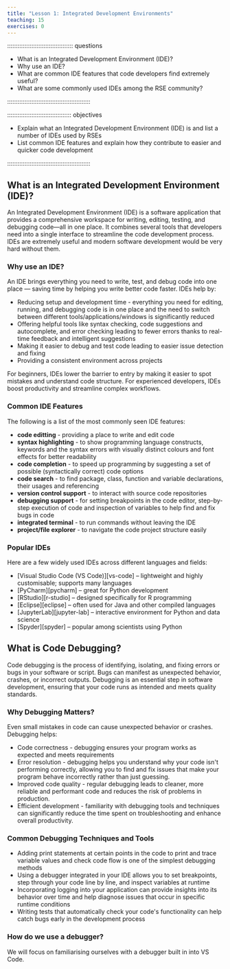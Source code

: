 ```yaml
---
title: "Lesson 1: Integrated Development Environments"
teaching: 15
exercises: 0
---
```


:::::::::::::::::::::::::::::::::::::: questions 

- What is an Integrated Development Environment (IDE)?
- Why use an IDE?
- What are common IDE features that code developers find extremely useful?
- What are some commonly used IDEs among the RSE community?


::::::::::::::::::::::::::::::::::::::::::::::::

::::::::::::::::::::::::::::::::::::: objectives

- Explain what an Integrated Development Environment (IDE) is and list a number of IDEs used by RSEs
- List common IDE features and explain how they contribute to easier and quicker code development

::::::::::::::::::::::::::::::::::::::::::::::::

## What is an Integrated Development Environment (IDE)?

An Integrated Development Environment (IDE) is a software application that provides a comprehensive workspace for writing, editing, testing, and debugging code—all in one place. It combines several tools that developers need into a single interface to streamline the code development process. IDEs are extremely useful and modern software development would be very hard without them. 

### Why use an IDE?

An IDE brings everything you need to write, test, and debug code into one place — saving time by helping you write better code faster.
IDEs help by:

- Reducing setup and development time - everything you need for editing, running, and debugging code is in one place and the need to switch between different tools/applications/windows is significantly reduced
- Offering helpful tools like syntax checking, code suggestions and autocomplete, and error checking leading to fewer errors thanks to real-time feedback and intelligent suggestions
- Making it easier to debug and test code leading to easier issue detection and fixing
- Providing a consistent environment across projects

For beginners, IDEs lower the barrier to entry by making it easier to spot mistakes and understand code structure. 
For experienced developers, IDEs boost productivity and streamline complex workflows.

### Common IDE Features

The following is a list of the most commonly seen IDE features:

- **code editting** - providing a place to write and edit code
- **syntax highlighting** - to show programming language constructs, keywords and the syntax errors with visually distinct colours and font effects for better readability
- **code completion** - to speed up programming by suggesting a set of possible (syntactically correct) code options
- **code search** - to find package, class, function and variable declarations, their usages and referencing
- **version control support** - to interact with source code repositories
- **debugging support** - for setting breakpoints in the code editor, step-by-step execution of code and inspection of variables to help find and fix bugs in code
- **integrated terminal** - to run commands without leaving the IDE
- **project/file explorer** - to navigate the code project structure easily

### Popular IDEs

Here are a few widely used IDEs across different languages and fields:

- [Visual Studio Code (VS Code)][vs-code] – lightweight and highly customisable; supports many languages
- [PyCharm][pycharm] – great for Python development
- [RStudio][r-studio] – designed specifically for R programming
- [Eclipse][eclipse] – often used for Java and other compiled languages
- [JupyterLab][jupyter-lab] – interactive environment for Python and data science
- [Spyder][spyder] – popular among scientists using Python

## What is Code Debugging?

Code debugging is the process of identifying, isolating, and fixing errors or bugs in your software or script. Bugs can manifest as unexpected behavior, crashes, or incorrect outputs. Debugging is an essential step in software development, ensuring that your code runs as intended and meets quality standards.

### Why Debugging Matters?

Even small mistakes in code can cause unexpected behavior or crashes. Debugging helps:

- Code correctness - debugging ensures your program works as expected and meets requirements
- Error resolution - debugging helps you understand why your code isn't performing correctly, allowing you to find and fix issues that make your program behave incorrectly rather than just guessing.
- Improved code quality - regular debugging leads to cleaner, more reliable and performant code and reduces the risk of problems in production.
- Efficient development - familiarity with debugging tools and techniques can significantly reduce the time spent on troubleshooting and enhance overall productivity.

### Common Debugging Techniques and Tools

- Adding print statements at certain points in the code to print and trace variable values and check code flow is one of the simplest debugging methods
- Using a debugger integrated in your IDE allows you to set breakpoints, step through your code line by line, and inspect variables at runtime
- Incorporating logging into your application can provide insights into its behavior over time and help diagnose issues that occur in specific runtime conditions
- Writing tests that automatically check your code's functionality can help catch bugs early in the development process

### How do we use a debugger?

We will focus on familiarising ourselves with a debugger built in into VS Code.
